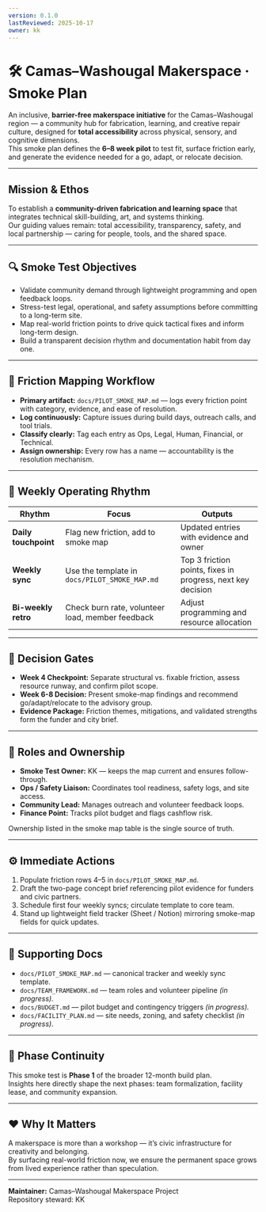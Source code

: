 ```yaml
---
version: 0.1.0
lastReviewed: 2025-10-17
owner: kk
---
```


# 🛠️ Camas–Washougal Makerspace · Smoke Plan

An inclusive, **barrier-free makerspace initiative** for the Camas–Washougal region — a community hub for fabrication, learning, and creative repair culture, designed for **total accessibility** across physical, sensory, and cognitive dimensions.  
This smoke plan defines the **6–8 week pilot** to test fit, surface friction early, and generate the evidence needed for a go, adapt, or relocate decision.

---

## Mission & Ethos
To establish a **community-driven fabrication and learning space** that integrates technical skill-building, art, and systems thinking.  
Our guiding values remain: total accessibility, transparency, safety, and local partnership — caring for people, tools, and the shared space.

---

## 🔍 Smoke Test Objectives
- Validate community demand through lightweight programming and open feedback loops.  
- Stress-test legal, operational, and safety assumptions before committing to a long-term site.  
- Map real-world friction points to drive quick tactical fixes and inform long-term design.  
- Build a transparent decision rhythm and documentation habit from day one.

---

## 🧩 Friction Mapping Workflow
- **Primary artifact:** `docs/PILOT_SMOKE_MAP.md` — logs every friction point with category, evidence, and ease of resolution.  
- **Log continuously:** Capture issues during build days, outreach calls, and tool trials.  
- **Classify clearly:** Tag each entry as Ops, Legal, Human, Financial, or Technical.  
- **Assign ownership:** Every row has a name — accountability is the resolution mechanism.

---

## 🔁 Weekly Operating Rhythm

| Rhythm | Focus | Outputs |
|--------|--------|----------|
| **Daily touchpoint** | Flag new friction, add to smoke map | Updated entries with evidence and owner |
| **Weekly sync** | Use the template in `docs/PILOT_SMOKE_MAP.md` | Top 3 friction points, fixes in progress, next key decision |
| **Bi-weekly retro** | Check burn rate, volunteer load, member feedback | Adjust programming and resource allocation |

---

## 🚦 Decision Gates
- **Week 4 Checkpoint:** Separate structural vs. fixable friction, assess resource runway, and confirm pilot scope.  
- **Week 6-8 Decision:** Present smoke-map findings and recommend go/adapt/relocate to the advisory group.  
- **Evidence Package:** Friction themes, mitigations, and validated strengths form the funder and city brief.

---

## 🧭 Roles and Ownership
- **Smoke Test Owner:** KK — keeps the map current and ensures follow-through.  
- **Ops / Safety Liaison:** Coordinates tool readiness, safety logs, and site access.  
- **Community Lead:** Manages outreach and volunteer feedback loops.  
- **Finance Point:** Tracks pilot budget and flags cashflow risk.  

Ownership listed in the smoke map table is the single source of truth.

---

## ⚙️ Immediate Actions
1. Populate friction rows 4–5 in `docs/PILOT_SMOKE_MAP.md`.  
2. Draft the two-page concept brief referencing pilot evidence for funders and civic partners.  
3. Schedule first four weekly syncs; circulate template to core team.  
4. Stand up lightweight field tracker (Sheet / Notion) mirroring smoke-map fields for quick updates.

---

## 📎 Supporting Docs
- `docs/PILOT_SMOKE_MAP.md` — canonical tracker and weekly sync template.  
- `docs/TEAM_FRAMEWORK.md` — team roles and volunteer pipeline *(in progress).*  
- `docs/BUDGET.md` — pilot budget and contingency triggers *(in progress).*  
- `docs/FACILITY_PLAN.md` — site needs, zoning, and safety checklist *(in progress).*

---

## 🌉 Phase Continuity
This smoke test is **Phase 1** of the broader 12-month build plan.  
Insights here directly shape the next phases: team formalization, facility lease, and community expansion.

---

## ❤️ Why It Matters
A makerspace is more than a workshop — it’s civic infrastructure for creativity and belonging.  
By surfacing real-world friction now, we ensure the permanent space grows from lived experience rather than speculation.

---

**Maintainer:** Camas–Washougal Makerspace Project  
Repository steward: KK  
